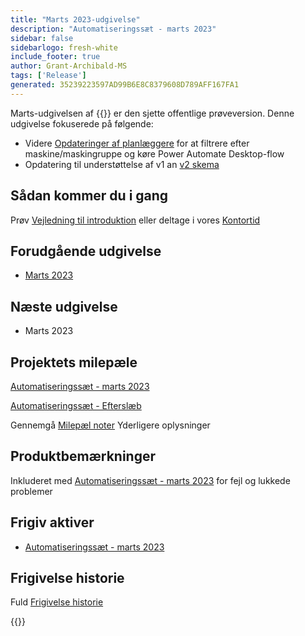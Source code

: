 ```yaml
---
title: "Marts 2023-udgivelse"
description: "Automatiseringssæt - marts 2023"
sidebar: false
sidebarlogo: fresh-white
include_footer: true
author: Grant-Archibald-MS
tags: ['Release']
generated: 35239223597AD99B6E8C8379608D789AFF167FA1
---
```


Marts-udgivelsen af {{<product-name>}} er den sjette offentlige prøveversion. Denne udgivelse fokuserede på følgende:

- Videre [Opdateringer af planlæggere](/da/features/scheduler) for at filtrere efter maskine/maskingruppe og køre Power Automate Desktop-flow
- Opdatering til understøttelse af v1 an [v2 skema](https://learn.microsoft.com/power-automate/desktop-flows/schema)

## Sådan kommer du i gang

Prøv [Vejledning til introduktion](/da/get-started) eller deltage i vores [Kontortid](/da/office-hours)

## Forudgående udgivelse

- [Marts 2023](/da/releases/february-2023)

## Næste udgivelse

- Marts 2023

## Projektets milepæle

[Automatiseringssæt - marts 2023](https://github.com/orgs/microsoft/projects/486/views/10)

[Automatiseringssæt - Efterslæb](https://github.com/orgs/microsoft/projects/486/views/1)

Gennemgå [Milepæl noter](/da/releases/milestones) Yderligere oplysninger

## Produktbemærkninger

Inkluderet med [Automatiseringssæt - marts 2023](https://github.com/microsoft/powercat-automation-kit/releases/tag/AutomationKit-March2023) for fejl og lukkede problemer

## Frigiv aktiver

- [Automatiseringssæt - marts 2023](https://github.com/microsoft/powercat-automation-kit/releases/tag/AutomationKit-March2023)

## Frigivelse historie

Fuld [Frigivelse historie](/da/releases)

{{<questions name="/content/da/releases/march-2023.json" completed="Tak, fordi du gav feedback" showNavigationButtons="false" locale="da">}}
